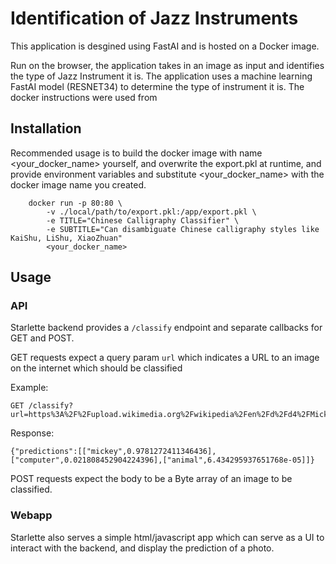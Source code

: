 # Identification of Jazz Instruments

This application is desgined using FastAI and is hosted on a Docker image. 

Run on the browser, the application takes in an image as input and identifies the type of Jazz Instrument it is. The application uses a machine learning FastAI model (RESNET34) to determine the type of instrument it is. The docker instructions were used from 


## Installation

Recommended usage is to build the docker image with name <your_docker_name> yourself, and overwrite the export.pkl at runtime, and provide environment variables and substitute <your_docker_name> with the docker image name you created.

```shell
	docker run -p 80:80 \
		-v ./local/path/to/export.pkl:/app/export.pkl \
		-e TITLE="Chinese Calligraphy Classifier" \
		-e SUBTITLE="Can disambiguate Chinese calligraphy styles like KaiShu, LiShu, XiaoZhuan" 
		<your_docker_name>
```

## Usage


### API
Starlette backend provides a `/classify` endpoint and separate callbacks for GET and POST.

GET requests expect a query param `url` which indicates a URL to an image on the internet which should be classified

Example:
```
GET /classify?url=https%3A%2F%2Fupload.wikimedia.org%2Fwikipedia%2Fen%2Fd%2Fd4%2FMickey_Mouse.png
```

Response:
```
{"predictions":[["mickey",0.9781272411346436],["computer",0.021808452904224396],["animal",6.434295937651768e-05]]}
```

POST requests expect the body to be a Byte array of an image to be classified.


### Webapp
Starlette also serves a simple html/javascript app which can serve as a UI to interact with the backend, and display the prediction of a photo.


	
